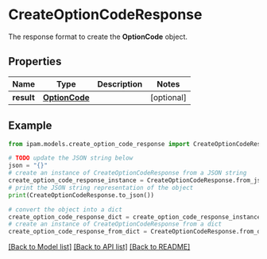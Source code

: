 # CreateOptionCodeResponse

The response format to create the __OptionCode__ object.

## Properties

Name | Type | Description | Notes
------------ | ------------- | ------------- | -------------
**result** | [**OptionCode**](OptionCode.md) |  | [optional] 

## Example

```python
from ipam.models.create_option_code_response import CreateOptionCodeResponse

# TODO update the JSON string below
json = "{}"
# create an instance of CreateOptionCodeResponse from a JSON string
create_option_code_response_instance = CreateOptionCodeResponse.from_json(json)
# print the JSON string representation of the object
print(CreateOptionCodeResponse.to_json())

# convert the object into a dict
create_option_code_response_dict = create_option_code_response_instance.to_dict()
# create an instance of CreateOptionCodeResponse from a dict
create_option_code_response_from_dict = CreateOptionCodeResponse.from_dict(create_option_code_response_dict)
```
[[Back to Model list]](../README.md#documentation-for-models) [[Back to API list]](../README.md#documentation-for-api-endpoints) [[Back to README]](../README.md)


